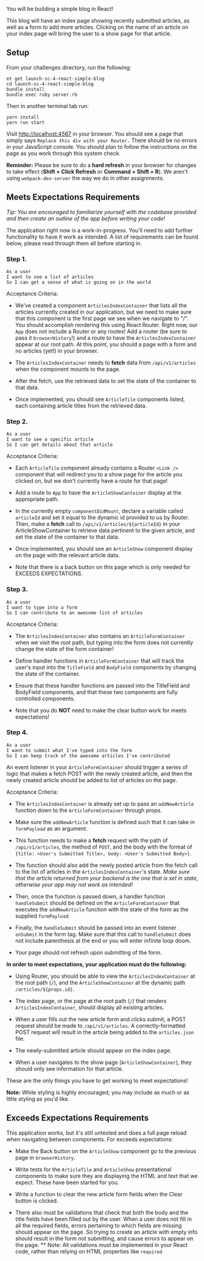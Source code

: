 You will be building a simple blog in React!

This blog will have an index page showing recently submitted articles, as well as a form to add more articles. Clicking on the name of an article on your index page will bring the user to a show page for that article.

## Setup

From your challenges directory, run the following:

```no-highlight
et get launch-sc-4-react-simple-blog
cd launch-sc-4-react-simple-blog
bundle install
bundle exec ruby server.rb
```

Then in another terminal tab run:

```no-highlight
yarn install
yarn run start
```

Visit <http://localhost:4567> in your browser. You should see a page that simply says `Replace this div with your Router.` There should be no errors in your JavaScript console. You should plan to follow the instructions on the page as you work through this system check.

**Reminder:** Please be sure to do a **hard refresh** in your browser for changes to take effect (**Shift + Click Refresh** or **Command + Shift + R**). We aren't using `webpack-dev-server` the way we do in other assignments.

## Meets Expectations Requirements

*Tip: You are encouraged to familiarize yourself with the codebase provided and then create an outline of the app before writing your code!*

The application right now is a work-in-progress. You'll need to add further functionality to have it work as intended. A list of requirements can be found below, please read through them all before starting in.

### Step 1.

```no-highlight
As a user
I want to see a list of articles
So I can get a sense of what is going on in the world
```

Acceptance Criteria:

* We've created a component `ArticlesIndexContainer` that lists all the articles currently created in our application, but we need to make sure that this component is the first page we see when we navigate to "/". You should accomplish rendering this using React Router. Right now, our `App` does not include a Router or any routes! Add a router (be sure to pass it `browserHistory`!) and a route to have the `ArticlesIndexContainer` appear at our root path. At this point, you should a page with a form and no articles (yet!) in your browser.

* The `ArticlesIndexContainer` needs to **fetch** data from `/api/v1/articles` when the component mounts to the page.

* After the fetch, use the retrieved data to set the state of the container to that data.

* Once implemented, you should see `ArticleTile` components listed, each containing article titles from the retrieved data.

### Step 2.

```no-highlight
As a user
I want to see a specific article
So I can get details about that article
```

Acceptance Criteria:

* Each `ArticleTile` component already contains a Router `<Link />` component that will redirect you to a show page for the article you clicked on, but we don't currently have a route for that page!

* Add a route to `App` to have the `ArticleShowContainer` display at the appropriate path.

* In the currently empty `componentDidMount`, declare a variable called `articleId` and set it equal to the dynamic id provided to us by Router. Then, make a **fetch** call to `/api/v1/articles/${articleId}` in your ArticleShowContainer to retrieve data pertinent to the given article, and set the state of the container to that data.

* Once implemented, you should see an `ArticleShow` component display on the page with the relevant article data.

* Note that there is a back button on this page which is only needed for EXCEEDS EXPECTATIONS.

### Step 3.

```no-highlight
As a user
I want to type into a form
So I can contribute to an awesome list of articles
```

Acceptance Criteria:

* The `ArticlesIndexContainer` also contains an `ArticleFormContainer` when we visit the root path, but typing into the form does not currently change the state of the form container!

* Define handler functions in `ArticleFormContainer` that will track the user's input into the `TitleField` and `BodyField` components by changing the state of the container.

* Ensure that these handler functions are passed into the TitleField and BodyField components, and that these two components are fully controlled components.

* Note that you do **NOT** need to make the clear button work for meets expectations!

### Step 4.

```no-highlight
As a user
I want to submit what I've typed into the form
So I can keep track of the awesome articles I've contributed
```

An event listener in your `ArticleFormContainer` should trigger a series of logic that makes a fetch POST with the newly created article, and then the newly created article should be added to list of articles on the page.

Acceptance Criteria:

* The `ArticlesIndexContainer` is already set up to pass an `addNewArticle` function down to the `ArticleFormContainer` through props.

* Make sure the `addNewArticle` function is defined such that it can take in `formPayload` as an argument.

* This function needs to make a **fetch** request with the path of `/api/v1/articles`, the method of `POST`, and the body with the format of `{title: <User's Submitted Title>, body: <User's Submitted Body>}`.

* The function should also add the newly posted article from the fetch call to the list of articles in the `ArticlesIndexContainer`'s state. *Make sure that the article returned from your backend is the one that is set in state, otherwise your app may not work as intended!*

* Then, once the function is passed down, a handler function `handleSubmit` should be defined on the `ArticleFormContainer` that executes the `addNewArticle` function with the state of the form as the supplied `formPayload`.

* Finally, the `handleSubmit` should be passed into an event listener `onSubmit` in the form tag. Make sure that this call to `handleSubmit` does not include parenthesis at the end or you will enter infinite loop doom.

* Your page should not refresh upon submitting of the form.

**In order to meet expectations, your application must do the following:**

* Using Router, you should be able to view the `ArticlesIndexContainer` at the root path (`/`), and the `ArticleShowContainer` at the dynamic path `/articles/${props.id}`.

* The index page, or the page at the root path (`/`) that renders `ArticlesIndexContainer`, should display all existing articles.

* When a user fills out the new article form and clicks submit, a POST request should be made to `/api/v1/articles`. A correctly-formatted POST request will result in the article being added to the `articles.json` file.

* The newly-submitted article should appear on the index page.

* When a user navigates to the show page (`ArticleShowContainer`), they should only see information for that article.

These are the only things you have to get working to meet expectations!

**Note:**  While styling is highly encouraged, you may include as much or as little styling as you'd like.

## Exceeds Expectations Requirements

This application works, but it's still untested and does a full page reload when navigating between components. For exceeds expectations:

* Make the Back button on the `ArticleShow` component go to the previous page in `browserHistory`.

* Write tests for the `ArticleTile` and `ArticleShow` presentational components to make sure they are displaying the HTML and text that we expect. These have been started for you.

* Write a function to clear the new article form fields when the Clear button is clicked.

* There also must be validations that check that both the body and the title fields have been filled out by the user. When a user does not fill in all the required fields, errors pertaining to which fields are missing should appear on the page. So trying to create an article with empty info should result in the form not submitting, and cause errors to appear on the page.
** Note: All validations must be implemented in your React code, rather than relying on HTML properties like `required`
